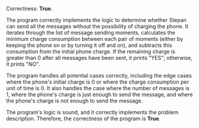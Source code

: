 Correctness: **True**.

The program correctly implements the logic to determine whether Stepan can send all the messages without the possibility of charging the phone. It iterates through the list of message sending moments, calculates the minimum charge consumption between each pair of moments (either by keeping the phone on or by turning it off and on), and subtracts this consumption from the initial phone charge. If the remaining charge is greater than 0 after all messages have been sent, it prints "YES"; otherwise, it prints "NO".

The program handles all potential cases correctly, including the edge cases where the phone's initial charge is 0 or where the charge consumption per unit of time is 0. It also handles the case where the number of messages is 1, where the phone's charge is just enough to send the message, and where the phone's charge is not enough to send the message.

The program's logic is sound, and it correctly implements the problem description. Therefore, the correctness of the program is **True**.